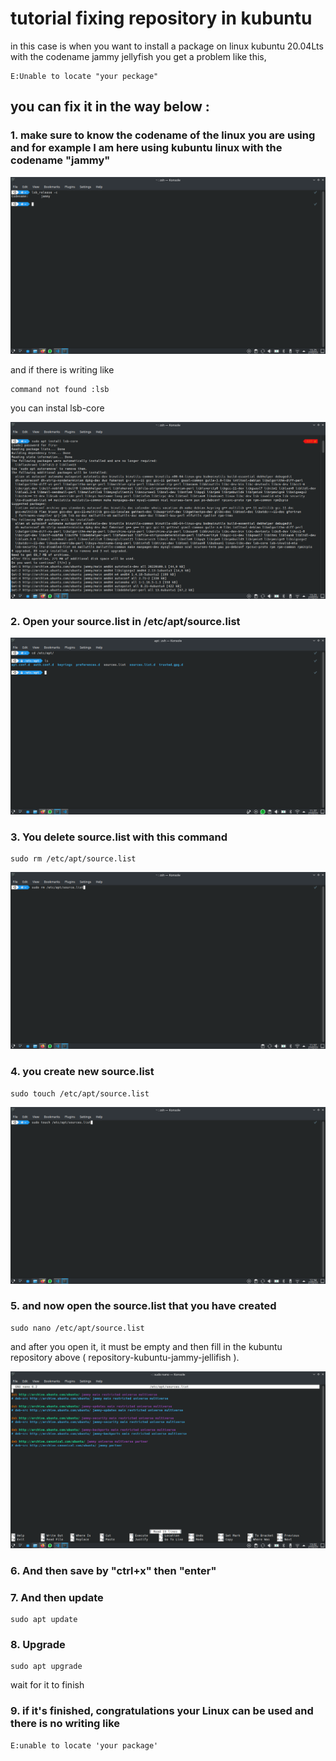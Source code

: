 # tutorial fixing repository in kubuntu

 in this case is when you want to install a package on linux kubuntu 20.04Lts with the codename jammy jellyfish you get a problem like this,

```
E:Unable to locate "your peckage"
```

## you can fix it in the way below :
### 1. make sure to know the codename of the linux you are using and for example I am here using kubuntu linux with the codename "jammy"
![image](./foto/codename.png)

and if there is writing like 
```
command not found :lsb
```

you can instal lsb-core 

![image](./foto/instalLSBcore.png)
### 2. Open your source.list in /etc/apt/source.list

![image](./foto/sourcelist.png)

### 3. You delete source.list with this command 

```
sudo rm /etc/apt/source.list
```

![image](./foto/deleteSource.png)

### 4. you create new source.list 

```
sudo touch /etc/apt/source.list
```
![image](./foto/touchsource.png)

### 5. and now open the source.list that you have created

``` 
sudo nano /etc/apt/source.list
```
and after you open it, it must be empty and then fill in the kubuntu repository above ( repository-kubuntu-jammy-jellifish ).

![image](./foto/opensources.png)

### 6. And then save by "ctrl+x" then "enter"

### 7. And then update 
``` 
sudo apt update
```

### 8. Upgrade
```
sudo apt upgrade
```
wait for it to finish

### 9. if it's finished, congratulations your Linux can be used and there is no writing like 
```
E:unable to locate 'your package'
```




